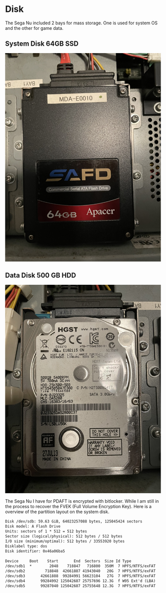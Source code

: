 # Disk

The Sega Nu included 2 bays for mass storage. One is used for system OS and the other for game data.

## System Disk 64GB SSD
![system disk](./../res/6DDCA33D-E332-4DAA-829F-8643DE2C906F.jpeg)

## Data Disk 500 GB HDD
![data disk](./../res/F4933767-F7C2-4686-871F-A04BD63502E3.jpeg)

The Sega Nu I have for PDAFT is encrypted with bitlocker. While I am still in the process to recover the FVEK (Full Volume Encryption Key). Here is a overview of the partition layout on the system disk.

```
Disk /dev/sdb: 59.63 GiB, 64023257088 bytes, 125045424 sectors
Disk model: A Flash Drive
Units: sectors of 1 * 512 = 512 bytes
Sector size (logical/physical): 512 bytes / 512 bytes
I/O size (minimum/optimal): 512 bytes / 33553920 bytes
Disklabel type: dos
Disk identifier: 0x46a06ba5

Device     Boot    Start       End  Sectors  Size Id Type
/dev/sdb1  *        2048    718847   716800  350M  7 HPFS/NTFS/exFAT
/dev/sdb2         718848  42661887 41943040   20G  7 HPFS/NTFS/exFAT
/dev/sdb3       42661888  99284991 56623104   27G  7 HPFS/NTFS/exFAT
/dev/sdb4       99284992 125042687 25757696 12.3G  f W95 Ext'd (LBA)
/dev/sdb5       99287040 125042687 25755648 12.3G  7 HPFS/NTFS/exFAT

```
